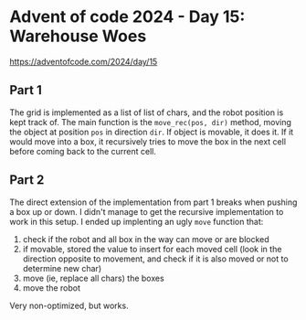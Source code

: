 # Advent of code 2024 - Day 15: Warehouse Woes

https://adventofcode.com/2024/day/15

## Part 1

The grid is implemented as a list of list of chars, and the robot position is kept track of. The main function is the `move_rec(pos, dir)` method, moving the object at position `pos` in direction `dir`. If object is movable, it does it. If it would move into a box, it recursively tries to move the box in the next cell before coming back to the current cell.

## Part 2

The direct extension of the implementation from part 1 breaks when pushing a box up or down. I didn't manage to get the recursive implementation to work in this setup.
I ended up implenting an ugly `move` function that:
1. check if the robot and all box in the way can move or are blocked
1. if movable, stored the value to insert for each moved cell (look in the direction opposite to movement, and check if it is also moved or not to determine new char)
1. move (ie, replace all chars) the boxes
1. move the robot

Very non-optimized, but works.
